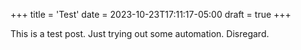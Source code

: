 +++
title = 'Test'
date = 2023-10-23T17:11:17-05:00
draft = true
+++

This is a test post. Just trying out some automation. Disregard.